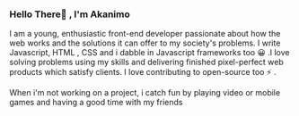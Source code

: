 ### Hello There👋 , I'm Akanimo





I am a young, enthusiastic front-end developer passionate about how the web works and the solutions it can offer to my society's problems. I write Javascript, HTML , CSS and i dabble in Javascript frameworks too 😀 .I love solving problems using my skills and delivering finished pixel-perfect web products which satisfy clients. I love contributing to open-source too ⚡ .

When i'm not working on a project, i catch fun by playing video or mobile games and having a good time with my friends
<!--
- 🔭 I’m currently working on ...
- 🌱 I’m currently learning ...
- 👯 I’m looking to collaborate on ...
- 🤔 I’m looking for help with ...
- 💬 Ask me about ...
- 📫 How to reach me: ...
- 😄 Pronouns: ...
- ⚡ Fun fact: ...
-->
